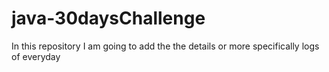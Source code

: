 # java-30daysChallenge
In this repository I am going to add the the details or more specifically logs of everyday
